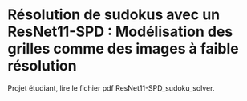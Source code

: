 # Résolution de sudokus avec un ResNet11-SPD : Modélisation des grilles comme des images à faible résolution

Projet étudiant, lire le fichier pdf ResNet11-SPD_sudoku_solver. 
